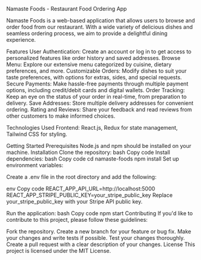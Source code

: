 Namaste Foods - Restaurant Food Ordering App

Namaste Foods is a web-based application that allows users to browse and order food from our restaurant. With a wide variety of delicious dishes and seamless ordering process, we aim to provide a delightful dining experience.

Features
User Authentication: Create an account or log in to get access to personalized features like order history and saved addresses.
Browse Menu: Explore our extensive menu categorized by cuisine, dietary preferences, and more.
Customizable Orders: Modify dishes to suit your taste preferences, with options for extras, sides, and special requests.
Secure Payments: Make hassle-free payments through multiple payment options, including credit/debit cards and digital wallets.
Order Tracking: Keep an eye on the status of your order in real-time, from preparation to delivery.
Save Addresses: Store multiple delivery addresses for convenient ordering.
Rating and Reviews: Share your feedback and read reviews from other customers to make informed choices.

Technologies Used
Frontend: React.js, Redux for state management, Tailwind CSS for styling.

Getting Started
Prerequisites
Node.js and npm should be installed on your machine.
Installation
Clone the repository:
bash
Copy code
Install dependencies:
bash
Copy code
cd namaste-foods
npm install
Set up environment variables:

Create a .env file in the root directory and add the following:

env
Copy code
REACT_APP_API_URL=http://localhost:5000
REACT_APP_STRIPE_PUBLIC_KEY=your_stripe_public_key
Replace your_stripe_public_key with your Stripe API public key.

Run the application:
bash
Copy code
npm start
Contributing
If you'd like to contribute to this project, please follow these guidelines:

Fork the repository.
Create a new branch for your feature or bug fix.
Make your changes and write tests if possible.
Test your changes thoroughly.
Create a pull request with a clear description of your changes.
License
This project is licensed under the MIT License.